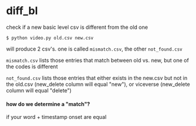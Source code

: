 # diff_bl

check if a new basic level csv is different from the old one


```
$ python video.py old.csv new.csv
```

will produce 2 csv's. one is called ```mismatch.csv```, the other ```not_found.csv```

```mismatch.csv``` lists those entries that match between old vs. new, but one of the codes is different

```not_found.csv``` lists those entries that either exists in the new.csv but not in the old.csv (new_delete column will equal "new"), or viceverse (new_delete column will equal "delete")

#### how do we determine a "match"?

if your word + timestamp onset are equal


